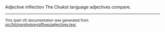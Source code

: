 Adjective inflection
The Chukot language adjectives compare.

* * *

<small>This (part of) documentation was generated from [src/fst/morphology/affixes/adjectives.lexc](https://github.com/giellalt/lang-ckt/blob/main/src/fst/morphology/affixes/adjectives.lexc)</small>
